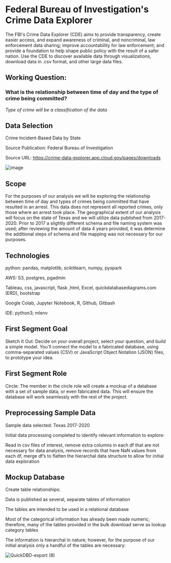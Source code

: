 # Federal Bureau of Investigation's Crime Data Explorer

The FBI's Crime Data Explorer (CDE) aims to provide transparency, create easier access, and expand awareness of criminal, and noncriminal, law enforcement data sharing; improve accountability for law enforcement; and provide a foundation to help shape public policy with the result of a safer nation. Use the CDE to discover available data through visualizations, download data in .csv format, and other large data files.

## Working Question:

### What is the relationship between time of day and the type of crime being committed?

*Type of crime will be a classification of the data*

## Data Selection

Crime Incident-Based Data by State

Source Publication: Federal Bureau of Investigation

Source URL: https://crime-data-explorer.app.cloud.gov/pages/downloads

![image](https://user-images.githubusercontent.com/88041368/146853633-d96c30dd-5495-42ef-8a9d-f4cd29496695.png)

## Scope

For the purposes of our analysis we will be exploring the relationship between time of day and types of crimes being committed that have resulted in an arrest. This data does not represent all reported crimes, only those where an arrest took place. The geographical extent of our analysis will focus on the state of Texas and we will utilize data published from 2017-2020. Prior to 2017 a slightly different schema and file naming system was used; after reviewing the amount of data 4 years provided, it was determine the additional steps of schema and file mapping was not necessary for our purposes.

## Technologies

python: pandas, matplotlib, scikitlearn, numpy, pyspark

AWS: S3, postgres, pgadmin

Tableau, css, javascript, flask ,html, Excel, quickdatabasediagrams.com (ERD), bootstrap

Google Colab, Jupyter Notebook, R, Github, Gitbash

IDE: python3; mlenv

## First Segment Goal

Sketch It Out: Decide on your overall project, select your question, and build a simple model. You'll connect the model to a fabricated database, using comma-separated values (CSV) or JavaScript Object Notation (JSON) files, to prototype your idea.

## First Segment Role

Circle: The member in the circle role will create a mockup of a database with a set of sample data, or even fabricated data. This will ensure the database will work seamlessly with the rest of the project.

## Preprocessing Sample Data

Sample data selected: Texas 2017-2020

Initial data processing completed to identify relevant information to explore:

Read in csv files of interest, remove extra columns in each df that are not necessary for data analysis, remove records that have NaN values from each df, merge df’s to flatten the hierarchal data structure to allow for initial data exploration

## Mockup Database

Create table relationships:

Data is published as several, separate tables of information

The tables are intended to be used in a relational database

Most of the categorical information has already been made numeric; therefore, many of the tables provided in the bulk download serve as lookup category tables

The information is hierarchal in nature; however, for the purpose of our initial analysis only a handful of the tables are necessary:

![QuickDBD-export (8)](https://user-images.githubusercontent.com/88041368/147418432-0d55ab60-7e09-433b-aae0-179cb7d86d00.png)
